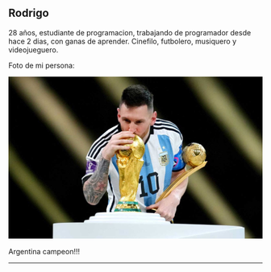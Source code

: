 
## Rodrigo

28 años, estudiante de programacion, trabajando de programador desde hace 2 dias, con ganas de aprender.
Cinefilo, futbolero, musiquero y videojueguero.

Foto de mi persona:


![Lionel Messi](messi.jpg)


Argentina campeon!!!

------


